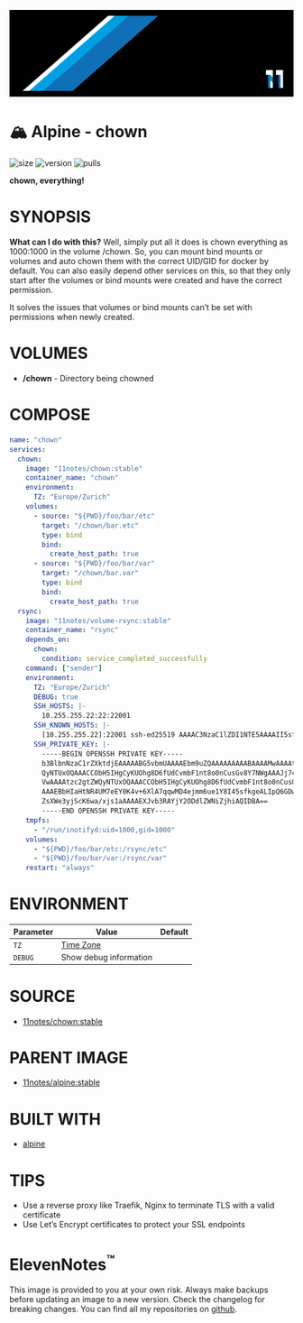 ![Banner](https://github.com/11notes/defaults/blob/main/static/img/banner.png?raw=true)

# 🏔️ Alpine - chown
![size](https://img.shields.io/docker/image-size/11notes/chown/stable?color=0eb305) ![version](https://img.shields.io/docker/v/11notes/chown/stable?color=eb7a09) ![pulls](https://img.shields.io/docker/pulls/11notes/chown?color=2b75d6)

**chown, everything!**

# SYNOPSIS
**What can I do with this?** Well, simply put all it does is chown everything as 1000:1000 in the volume /chown. So, you can mount bind mounts or volumes and auto chown them with the correct UID/GID for docker by default. You can also easily depend other services on this, so that they only start after the volumes or bind mounts were created and have the correct permission.

It solves the issues that volumes or bind mounts can’t be set with permissions when newly created.

# VOLUMES
* **/chown** - Directory being chowned

# COMPOSE
```yaml
name: "chown"
services:
  chown:
    image: "11notes/chown:stable"
    container_name: "chown"
    environment:
      TZ: "Europe/Zurich"
    volumes:
      - source: "${PWD}/foo/bar/etc"
        target: "/chown/bar.etc"
        type: bind
        bind:
          create_host_path: true
      - source: "${PWD}/foo/bar/var"
        target: "/chown/bar.var"
        type: bind
        bind:
          create_host_path: true
  rsync:
    image: "11notes/volume-rsync:stable"
    container_name: "rsync"
    depends_on:
      chown:
        condition: service_completed_successfully
    command: ["sender"]
    environment:
      TZ: "Europe/Zurich"
      DEBUG: true
      SSH_HOSTS: |-
        10.255.255.22:22:22001
      SSH_KNOWN_HOSTS: |-
        [10.255.255.22]:22001 ssh-ed25519 AAAAC3NzaC1lZDI1NTE5AAAAII5sfkgeALIpQ6GDwPp9R0K+ZsXWe3yjScK6wa/xjs1a
      SSH_PRIVATE_KEY: |-
        -----BEGIN OPENSSH PRIVATE KEY-----
        b3BlbnNzaC1rZXktdjEAAAAABG5vbmUAAAAEbm9uZQAAAAAAAAABAAAAMwAAAAtzc2gtZW
        QyNTUxOQAAACCObH5IHgCyKUOhg8D6fUdCvmbF1nt8o0nCusGv8Y7NWgAAAJj74RNX++ET
        VwAAAAtzc2gtZWQyNTUxOQAAACCObH5IHgCyKUOhg8D6fUdCvmbF1nt8o0nCusGv8Y7NWg
        AAAEBbHIaHtNR4UM7eEY0K4v+6XlA7qqwMD4ejmm6ue1Y8I45sfkgeALIpQ6GDwPp9R0K+
        ZsXWe3yjScK6wa/xjs1aAAAAEXJvb3RAYjY2ODdlZWNiZjhiAQIDBA==
        -----END OPENSSH PRIVATE KEY-----
    tmpfs:
      - "/run/inotifyd:uid=1000,gid=1000"
    volumes:
      - "${PWD}/foo/bar/etc:/rsync/etc"
      - "${PWD}/foo/bar/var:/rsync/var"
    restart: "always"
```

# ENVIRONMENT
| Parameter | Value | Default |
| --- | --- | --- |
| `TZ` | [Time Zone](https://en.wikipedia.org/wiki/List_of_tz_database_time_zones) | |
| `DEBUG` | Show debug information | |

# SOURCE
* [11notes/chown:stable](https://github.com/11notes/docker-chown/tree/stable)

# PARENT IMAGE
* [11notes/alpine:stable](https://hub.docker.com/r/11notes/alpine)

# BUILT WITH
* [alpine](https://alpinelinux.org)

# TIPS
* Use a reverse proxy like Traefik, Nginx to terminate TLS with a valid certificate
* Use Let’s Encrypt certificates to protect your SSL endpoints

# ElevenNotes<sup>™️</sup>
This image is provided to you at your own risk. Always make backups before updating an image to a new version. Check the changelog for breaking changes. You can find all my repositories on [github](https://github.com/11notes).
    